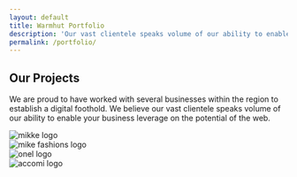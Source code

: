 ```yaml
---
layout: default
title: Warmhut Portfolio
description: 'Our vast clientele speaks volume of our ability to enable your business leverage on the potential of the web. We are proud to have worked with these clients.'
permalink: /portfolio/
---
```

<section class = 'division about'>
    <div class = 'transparent'>
        <h1><span class = 'colorful'>Our Projects</span></h1>
        <div class = 'half'>
        <p>We are proud to have worked with several businesses within the region
            to establish a digital foothold. We believe our vast clientele speaks volume 
            of our ability to enable your business leverage on the potential of the 
            web.
        </p>
        </div>
    </div>
    <div class ='flex-panel'>
        <div class = 'flex-item project quad'>
        <img src = '{{ site.baseurl }}/assets/logos/sikke.svg' alt = 'mikke logo'>
        </div>
        <div class = 'flex-item project quad'>
        <img src = '{{ site.baseurl }}/assets/logos/mike.svg' alt = 'mike fashions logo'>
        </div>
        <div class = 'flex-item project quad'>
        <img src = '{{ site.baseurl }}/assets/logos/onel.svg' alt = 'onel logo'>
        </div>
        <div class = 'flex-item project quad'>
        <img src = '{{ site.baseurl }}/assets/logos/accomi.svg' alt = 'accomi logo'>
        </div>
    </div>
</section>